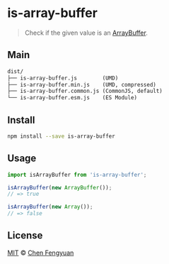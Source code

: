# is-array-buffer

> Check if the given value is an [ArrayBuffer](https://developer.mozilla.org/en-US/docs/Web/JavaScript/Reference/Global_Objects/ArrayBuffer).

## Main

```txt
dist/
├── is-array-buffer.js        (UMD)
├── is-array-buffer.min.js    (UMD, compressed)
├── is-array-buffer.common.js (CommonJS, default)
└── is-array-buffer.esm.js    (ES Module)
```

## Install

```sh
npm install --save is-array-buffer
```

## Usage

```js
import isArrayBuffer from 'is-array-buffer';

isArrayBuffer(new ArrayBuffer());
// => true

isArrayBuffer(new Array());
// => false
```

## License

[MIT](http://opensource.org/licenses/MIT) © [Chen Fengyuan](http://chenfengyuan.com)
